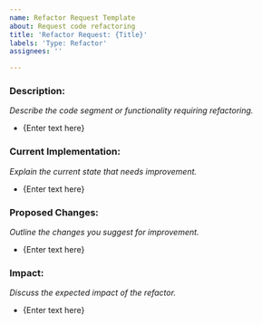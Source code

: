 ```yaml
---
name: Refactor Request Template
about: Request code refactoring
title: 'Refactor Request: {Title}'
labels: 'Type: Refactor'
assignees: ''

---
```


### Description:
_Describe the code segment or functionality requiring refactoring._
- {Enter text here}

### Current Implementation:
_Explain the current state that needs improvement._
- {Enter text here}

### Proposed Changes:
_Outline the changes you suggest for improvement._
- {Enter text here}

### Impact:
_Discuss the expected impact of the refactor._
- {Enter text here}
